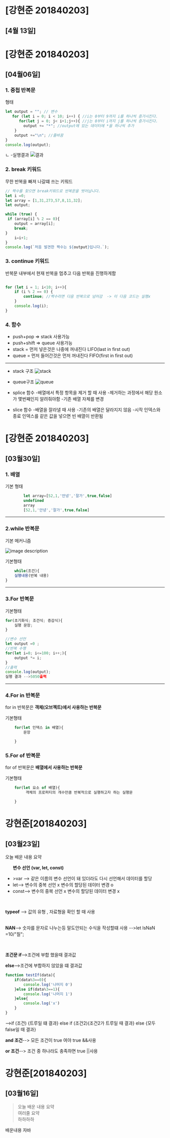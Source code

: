 # [강현준 201840203]
## [4월 13일]
### 


# [강현준 201840203]
## [04월06일]
### 1. 중첩 반복문
형태 
```javascript
let output = ""; // 변수
   for (let i = 0; i < 10; i++) { //i는 0부터 9까지 i를 하나씩 증가시킨다.
      for(let j = 0; j< i+1;j++){ //j는 0부터 i까지 j를 하나씩 증가시킨다.
        output += "*"; //output에 있는 데이터에 *을 하나씩 추가
    }
    output +="\n"; //줄바꿈
}
console.log(output);
```
ㄴ
-실행결과 
![결과](./결과.png)
### 2. break 키워드<br>
무한 반복을 빠져 나갈떄 쓰는 키워드
``` javascript
// 짝수를 찾으면 break키워드로 반복문을 벗어납니다.
let i =0;
let array = [1,31,273,57,8,11,32];
let output;

while (true) {
 if (array[i] % 2 == 0){
    output = array[i];
    break;
}
    i=i+1; 
}
console.log(`처음 발견한 짝수는 ${output}입니다.`);
```
### 3. continue 키워드
반복문 내부에서 현재 반복을 멈추고 다음 반복을 진행하게함
```javascript

for (let i = 1; i<10; i++){
    if (i % 2 == 0) {
        continue; //짝수라면 다음 반복으로 넘어감  -> 이 다음 코드는 실행x
    }
    console.log(i);
}

```
### 4. 함수

+ push+pop => stack 사용가능
+ push+shift => queue 사용가능
+ stack = 먼저 넣은것은 나중에 꺼내진다 LIFO(last in first out)
+ queue = 먼저 들어간것은 먼저 꺼내진다 FIFO(first in first out) 
---
+ stack 구조
![stack](./stack.png)
+ queue구조
![queue](./queue.png)

+ splice 함수
  -배열에서 특정 항목을 제거 할 때 사용
  -제거하는 과정에서 해당 원소가 몇번째인지 알려줘야함
  -기존 배열 자체를 변경

+ slice 함수
  -배열을 잘라낼 때 사용
  -기존의 배열은 달라지지 않음 
  -시작 인덱스와 종료 인덱스를 같은 값을 넣으면 빈 배열이 반환됨
  

 

# [강현준 201840203]
## [03월30일]
### 1. 배열
기본 형태
```javascript
        let array=[52,1,'안녕','잘가',true,false]
        undefined
        array
        [52,1,'안녕','잘가',true,false]
```
---

### 2.while 반복문
<p>기본 메커니즘</p>

![image description](https://search.pstatic.net/common/?src=http%3A%2F%2Fblogfiles.naver.net%2FMjAyMDExMDRfMjMw%2FMDAxNjA0NDk3ODMxMTI0.5QjxSGuUaI0HH5gnTMiyTZHe-YKFYwOjPpacVWlQxqcg.IoclaF8kQrSZqpkw3LqTrUU_Vh9TvWtQUf0OxezHOxMg.PNG.hwang890%2Fimage.png&type=sc960_832)

<p>기본형태</p>

```jsx
    while(조건){
    실행내용(반복 내용)
}
```
---

### 3.For 반복문
<p>기본형태</p>

```jsx
for(초기화식; 조건식; 증감식){
    실행 문장;
}

//변수 선언
let output =0 ; 
//반복 수행
for(let i=0; i<=100; i++;){
    output *= i;
}
//출력
console.log(output);
실행 결과 -->5050출력
```

---

### 4.For in 반복문
 for in 반복문은  **객체(오브젝트)에서 사용하는 반복문**
<p>기본형태</p>

```jsx
    for(let 인덱스 in 배열){
        문장

    }
```

### 5.For of 반복문
 for of 반복문은 **배열에서 사용하는 반복문**
<p>기본형태</p>

```jsx
    for(let 요소 of 배열){
         객체의 프로퍼티의 개수만큼 반복적으로 실행하고자 하는 실행문

    }
```



#  강현준[201840203]
##  [03월23일]
오늘 배운 내용 요약 <br>
<ul>
<p><strong>변수 선언  (var, let, const)</strong></p>
<li>>var -->  같은 이름의 변수 선언이 돼 있더라도 다시 선언해서 데이터를 할당</li>
<li>let--> 변수의 중복 선언 x  변수의 할당된 데이터 변경 o </li>
<li>const--> 변수의 중복 선언 x  변수의 할당된 데이터 변경 x<br></li>
</ul><br>
<p><strong>typeof</strong> --> 값의 유형 , 자료형을 확인 할 때 사용</p><br>
<strong>NAN</strong>--> 숫자를 문자로 나누는등 말도안되는 수식을 작성할떄 사용 -->let IsNaN =10/"칠";

<br><p><strong>조건문 if</strong>-->조건에 부합 했을때 결과값 </p>
<p><strong>else</strong>-->조건에 부합하지 않았을 떄 결과값 </p>

```jsx
function testIf(data){
    if(data%3==0){
        console.log('나머지 0')
    }else if(data%3==1){
        console.log('나머지 1')
    }else{
        console.log('x')
    }
}
```

-->if (조건) {트루일 떄 결과} 
    else if (조건2){조건2가 트루일 때 결과}
    else {모두 false일 때 결과}

<p><strong>and 조건</strong>--> 모든 조건이 true 여야 true   &&사용  </p>
<p><strong>or 조건</strong>--> 조건 중 하나라도 충족하면 true  ||사용  </p>








# 강현준[201840203]
## [03월16일]
>오늘 배운 내용 요약<br />
>여러줄 요약<br />
>하하하하<br />

배운내용
자바 



